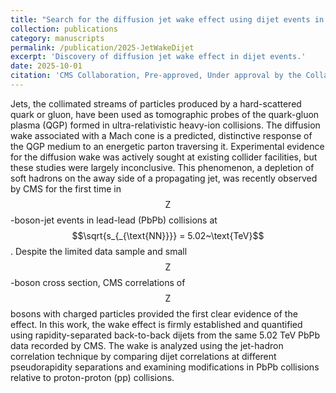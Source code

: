 ```yaml
---
title: "Search for the diffusion jet wake effect using dijet events in PbPb collisions at $$\\sqrt{s_{_{\\text{NN}}}} = 5.02~\\text{TeV}$$"
collection: publications
category: manuscripts
permalink: /publication/2025-JetWakeDijet
excerpt: 'Discovery of diffusion jet wake effect in dijet events.'
date: 2025-10-01
citation: 'CMS Collaboration, Pre-approved, Under approval by the Collaboration.'
---
```

Jets, the collimated streams of particles produced by a hard-scattered quark or gluon, have been used as tomographic probes of the quark-gluon plasma (QGP) formed in ultra-relativistic heavy-ion collisions. The diffusion wake associated with a Mach cone is a predicted, distinctive response of the QGP medium to an energetic parton traversing it. Experimental evidence for the diffusion wake was actively sought at existing collider facilities, but these studies were largely inconclusive. This phenomenon, a depletion of soft hadrons on the away side of a propagating jet, was recently observed by CMS for the first time in $$\text{Z}$$-boson-jet events in lead-lead (PbPb) collisions at $$\sqrt{s_{_{\text{NN}}}} = 5.02~\text{TeV}$$. Despite the limited data sample and small $$\text{Z}$$-boson cross section, CMS correlations of $$\text{Z}$$ bosons with charged particles provided the first clear evidence of the effect. In this work, the wake effect is firmly established and quantified using rapidity-separated back-to-back dijets from the same 5.02 TeV PbPb data recorded by CMS. The wake is analyzed using the jet-hadron correlation technique by comparing dijet correlations at different pseudorapidity separations and examining modifications in PbPb collisions relative to proton-proton (pp) collisions.